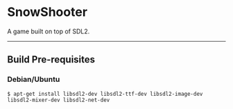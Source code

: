 # SnowShooter

A game built on top of SDL2.

---

## Build Pre-requisites

### Debian/Ubuntu

```ssh-session
$ apt-get install libsdl2-dev libsdl2-ttf-dev libsdl2-image-dev libsdl2-mixer-dev libsdl2-net-dev
```
